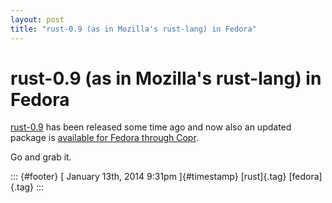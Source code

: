 ```yaml
---
layout: post
title: "rust-0.9 (as in Mozilla's rust-lang) in Fedora"
---
```



rust-0.9 (as in Mozilla\'s rust-lang) in Fedora
===============================================

[rust-0.9](http://www.rust-lang.org) has been released some time ago and
now also an updated package is [available for Fedora through
Copr](http://copr-be.cloud.fedoraproject.org/results/fabiand/rust-unofficial/fedora-20-x86_64/).

Go and grab it.

::: {#footer}
[ January 13th, 2014 9:31pm ]{#timestamp} [rust]{.tag} [fedora]{.tag}
:::
